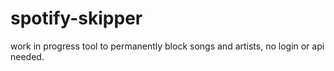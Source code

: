 # spotify-skipper
work in progress tool to permanently block songs and artists, no login or api needed.
